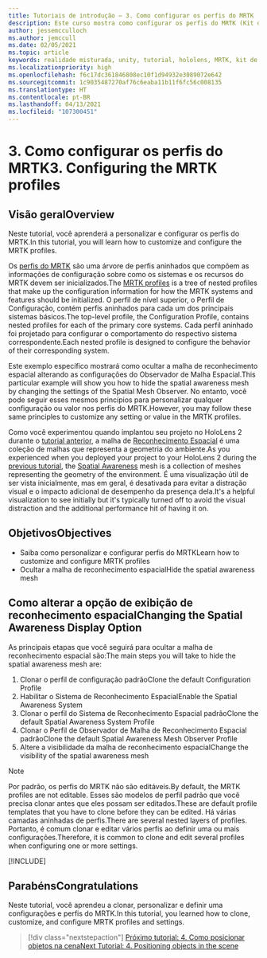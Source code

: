 ```yaml
---
title: Tutoriais de introdução – 3. Como configurar os perfis do MRTK
description: Este curso mostra como configurar os perfis do MRTK (Kit de Ferramentas de Realidade Misturada).
author: jessemcculloch
ms.author: jemccull
ms.date: 02/05/2021
ms.topic: article
keywords: realidade misturada, unity, tutorial, hololens, MRTK, kit de ferramentas de realidade misturada, UWP, reconhecimento espacial
ms.localizationpriority: high
ms.openlocfilehash: f6c17dc361846808ec10f1d94932e3089072e642
ms.sourcegitcommit: 1c9035487270af76c6eaba11b11f6fc56c008135
ms.translationtype: HT
ms.contentlocale: pt-BR
ms.lasthandoff: 04/13/2021
ms.locfileid: "107300451"
---
```

# <a name="3-configuring-the-mrtk-profiles"></a><span data-ttu-id="f836d-105">3. Como configurar os perfis do MRTK</span><span class="sxs-lookup"><span data-stu-id="f836d-105">3. Configuring the MRTK profiles</span></span>

## <a name="overview"></a><span data-ttu-id="f836d-106">Visão geral</span><span class="sxs-lookup"><span data-stu-id="f836d-106">Overview</span></span>

<span data-ttu-id="f836d-107">Neste tutorial, você aprenderá a personalizar e configurar os perfis do MRTK.</span><span class="sxs-lookup"><span data-stu-id="f836d-107">In this tutorial, you will learn how to customize and configure the MRTK profiles.</span></span>

<span data-ttu-id="f836d-108">Os <a href="/windows/mixed-reality/mrtk-unity/features/profiles/profiles" target="_blank">perfis do MRTK</a> são uma árvore de perfis aninhados que compõem as informações de configuração sobre como os sistemas e os recursos do MRTK devem ser inicializados.</span><span class="sxs-lookup"><span data-stu-id="f836d-108">The <a href="/windows/mixed-reality/mrtk-unity/features/profiles/profiles" target="_blank">MRTK profiles</a> is a tree of nested profiles that make up the configuration information for how the MRTK systems and features should be initialized.</span></span> <span data-ttu-id="f836d-109">O perfil de nível superior, o Perfil de Configuração, contém perfis aninhados para cada um dos principais sistemas básicos.</span><span class="sxs-lookup"><span data-stu-id="f836d-109">The top-level profile, the Configuration Profile, contains nested profiles for each of the primary core systems.</span></span> <span data-ttu-id="f836d-110">Cada perfil aninhado foi projetado para configurar o comportamento do respectivo sistema correspondente.</span><span class="sxs-lookup"><span data-stu-id="f836d-110">Each nested profile is designed to configure the behavior of their corresponding system.</span></span>

<span data-ttu-id="f836d-111">Este exemplo específico mostrará como ocultar a malha de reconhecimento espacial alterando as configurações do Observador de Malha Espacial.</span><span class="sxs-lookup"><span data-stu-id="f836d-111">This particular example will show you how to hide the spatial awareness mesh by changing the settings of the Spatial Mesh Observer.</span></span> <span data-ttu-id="f836d-112">No entanto, você pode seguir esses mesmos princípios para personalizar qualquer configuração ou valor nos perfis do MRTK.</span><span class="sxs-lookup"><span data-stu-id="f836d-112">However, you may follow these same principles to customize any setting or value in the MRTK profiles.</span></span>

<span data-ttu-id="f836d-113">Como você experimentou quando implantou seu projeto no HoloLens 2 durante o [tutorial anterior](mr-learning-base-02.md#congratulations), a malha de <a href="/windows/mixed-reality/mrtk-unity/features/spatial-awareness/spatial-awareness-getting-started" target="_blank">Reconhecimento Espacial</a> é uma coleção de malhas que representa a geometria do ambiente.</span><span class="sxs-lookup"><span data-stu-id="f836d-113">As you experienced when you deployed your project to your HoloLens 2 during the [previous tutorial](mr-learning-base-02.md#congratulations), the <a href="/windows/mixed-reality/mrtk-unity/features/spatial-awareness/spatial-awareness-getting-started" target="_blank">Spatial Awareness</a> mesh is a collection of meshes representing the geometry of the environment.</span></span> <span data-ttu-id="f836d-114">É uma visualização útil de ser vista inicialmente, mas em geral, é desativada para evitar a distração visual e o impacto adicional de desempenho da presença dela.</span><span class="sxs-lookup"><span data-stu-id="f836d-114">It's a helpful visualization to see initially but it's typically turned off to avoid the visual distraction and the additional performance hit of having it on.</span></span>

## <a name="objectives"></a><span data-ttu-id="f836d-115">Objetivos</span><span class="sxs-lookup"><span data-stu-id="f836d-115">Objectives</span></span>

* <span data-ttu-id="f836d-116">Saiba como personalizar e configurar perfis do MRTK</span><span class="sxs-lookup"><span data-stu-id="f836d-116">Learn how to customize and configure MRTK profiles</span></span>
* <span data-ttu-id="f836d-117">Ocultar a malha de reconhecimento espacial</span><span class="sxs-lookup"><span data-stu-id="f836d-117">Hide the spatial awareness mesh</span></span>

## <a name="changing-the-spatial-awareness-display-option"></a><span data-ttu-id="f836d-118">Como alterar a opção de exibição de reconhecimento espacial</span><span class="sxs-lookup"><span data-stu-id="f836d-118">Changing the Spatial Awareness Display Option</span></span>

<span data-ttu-id="f836d-119">As principais etapas que você seguirá para ocultar a malha de reconhecimento espacial são:</span><span class="sxs-lookup"><span data-stu-id="f836d-119">The main steps you will take to hide the spatial awareness mesh are:</span></span>

1. <span data-ttu-id="f836d-120">Clonar o perfil de configuração padrão</span><span class="sxs-lookup"><span data-stu-id="f836d-120">Clone the default Configuration Profile</span></span>
2. <span data-ttu-id="f836d-121">Habilitar o Sistema de Reconhecimento Espacial</span><span class="sxs-lookup"><span data-stu-id="f836d-121">Enable the Spatial Awareness System</span></span>
3. <span data-ttu-id="f836d-122">Clonar o perfil do Sistema de Reconhecimento Espacial padrão</span><span class="sxs-lookup"><span data-stu-id="f836d-122">Clone the default Spatial Awareness System Profile</span></span>
4. <span data-ttu-id="f836d-123">Clonar o Perfil de Observador de Malha de Reconhecimento Espacial padrão</span><span class="sxs-lookup"><span data-stu-id="f836d-123">Clone the default Spatial Awareness Mesh Observer Profile</span></span>
5. <span data-ttu-id="f836d-124">Altere a visibilidade da malha de reconhecimento espacial</span><span class="sxs-lookup"><span data-stu-id="f836d-124">Change the visibility of the spatial awareness mesh</span></span>

> [!NOTE]
> <span data-ttu-id="f836d-125">Por padrão, os perfis do MRTK não são editáveis.</span><span class="sxs-lookup"><span data-stu-id="f836d-125">By default, the MRTK profiles are not editable.</span></span> <span data-ttu-id="f836d-126">Esses são modelos de perfil padrão que você precisa clonar antes que eles possam ser editados.</span><span class="sxs-lookup"><span data-stu-id="f836d-126">These are default profile templates that you have to clone before they can be edited.</span></span> <span data-ttu-id="f836d-127">Há várias camadas aninhadas de perfis.</span><span class="sxs-lookup"><span data-stu-id="f836d-127">There are several nested layers of profiles.</span></span> <span data-ttu-id="f836d-128">Portanto, é comum clonar e editar vários perfis ao definir uma ou mais configurações.</span><span class="sxs-lookup"><span data-stu-id="f836d-128">Therefore, it is common to clone and edit several profiles when configuring one or more settings.</span></span>

[!INCLUDE[](includes/configuring-profile.md)]

## <a name="congratulations"></a><span data-ttu-id="f836d-129">Parabéns</span><span class="sxs-lookup"><span data-stu-id="f836d-129">Congratulations</span></span>

<span data-ttu-id="f836d-130">Neste tutorial, você aprendeu a clonar, personalizar e definir uma configurações e perfis do MRTK.</span><span class="sxs-lookup"><span data-stu-id="f836d-130">In this tutorial, you learned how to clone, customize, and configure MRTK profiles and settings.</span></span>

> [!div class="nextstepaction"]
> [<span data-ttu-id="f836d-131">Próximo tutorial: 4. Como posicionar objetos na cena</span><span class="sxs-lookup"><span data-stu-id="f836d-131">Next Tutorial: 4. Positioning objects in the scene</span></span>](mr-learning-base-04.md)